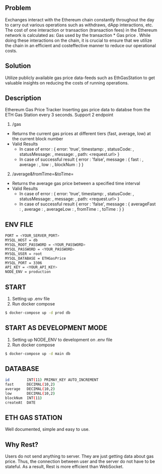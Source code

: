 ## Problem

Exchanges interact with the Ethereum chain constantly throughout the day to carry out various operations such as withdraws, dApp interactions, etc. The cost of one interaction or transaction (transaction fees) in the Ethereum network is calculated as: Gas used by the transaction \* Gas price . While doing these interactions on the chain, it is crucial to ensure that we utilize the chain in an efficient and costeffective manner to reduce our operational costs.

## Solution

Utilize publicly available gas price data-feeds such as EthGasStation to get valuable insights on reducing the costs of running operations.

## Description

Ethereum Gas Price Tracker
Inserting gas price data to databse from the ETH Gas Station every 3 seconds.
Support 2 endpoint

1. /gas

- Returns the current gas prices at different tiers (fast, average, low) at the current block number
- Valid Results
  - In case of error :
    {
    error: 'true',
    timestamp: <Date>,
    statusCode: <StatusCode>,
    statusMessage: <Message regarding statuscode>,
    message: <Message regarding error>,
    path: <request.url>
    }
  - In case of successful result
    {
    error : 'false',
    message : {
    fast : <fast>,
    average : <average>,
    low : <low>,
    blockNum : <blockNum>
    }
    }

2. /average&fromTime=<UNIXTIMESTAMP>&toTime=<UNIXTIMESTAMP>

- Returns the average gas price between a specified time interval
- Valid Results
  - In case of error :
    {
    error: 'true',
    timestamp: <Date>,
    statusCode: <StatusCode>,
    statusMessage: <Message regarding statuscode>,
    message: <Message regarding error>,
    path: <request.url>
    }
  - In case of successful result
    {
    error : 'false',
    message : {
    averageFast : <averageFast>,
    average : <average>,
    averageLow : <averageLow>,
    fromTime : <UNIXTIMESTAMP>,
    toTime : <UNIXTIMESTAMP>
    }
    }

## ENV FILE

```bash
PORT = <YOUR_SERVER_PORT>
MYSQL_HOST = db
MYSQL_ROOT_PASSWORD = <YOUR_PASSWORD>
MYSQL_PASSWORD = <YOUR_PASSWORD>
MYSQL_USER = root
MYSQL_DATABASE = ETHGasPrice
MYSQL_PORT = 3306
API_KEY = <YOUR_API_KEY>
NODE_ENV = production
```

## START

1. Setting up .env file
2. Run docker compose

```bash
$ docker-compose up -d prod db
```

## START AS DEVELOPMENT MODE

1. Setting up NODE_ENV to development on .env file
2. Run docker compose

```bash
$ docker-compose up -d main db
```

## DATABASE

```bash
id        INT(11) PRIMAY_KEY AUTO_INCREMENT
fast      DECIMAL(10,2)
average   DECIMAL(10,2)
low       DECIMAL(10,2)
blockNum  INT(11)
createAt  DATE
```

## ETH GAS STATION

Well documented, simple and easy to use.

## Why Rest?

Users do not send anything to server. They are just getting data about gas price. Thus, the connection between user and the server do not have to be stateful. As a result, Rest is more efficient than WebSocket.

